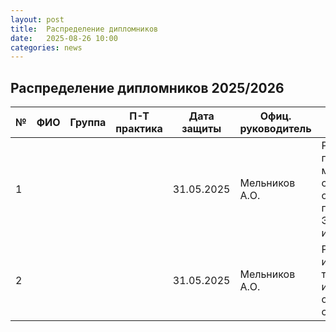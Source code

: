 ```yaml
---
layout: post
title:  Распределение дипломников
date:   2025-08-26 10:00
categories: news
---
```

## Распределение дипломников 2025/2026

| №    | ФИО                                   | Группа        | П-Т практика |Дата защиты| Офиц. руководитель        | Тема                                                                                                                                                                         |
| -----| ------------------------------------- | ------------- | ------------ | --------- | ------------------------- | ---------------------------------------------------------------------------------------------------------------------------------------------------------------------------- |
| 1    |                                       |               |              |31.05.2025 | Мельников А.О.            | Разработка программно-математических средств для оптимизации параметров ЭМГ интерфейса.                                                                                      |
| 2    |                                       |               |              |31.05.2025 | Мельников А.О.            | Разработка иммерсивного трехмерного интерфейса на основе анализа сигналов ЭМГ.                                                                |


